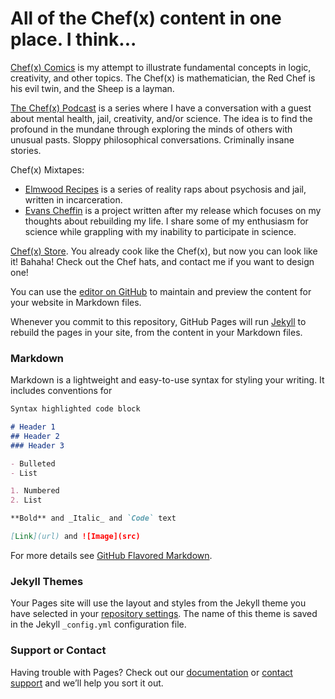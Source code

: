 # All of the Chef(x) content in one place. I think...

[Chef(x) Comics](www.instagram.com/chefofx) is my attempt to illustrate fundamental concepts in logic, creativity, and other topics. The Chef(x) is mathematician, the Red Chef is his evil twin, and the Sheep is a layman. 

[The Chef(x) Podcast](https://itunes.apple.com/us/podcast/the-chef-x-podcast/id1227336978?mt=2) is a series where I have a conversation with a guest about mental health, jail, creativity, and/or science. The idea is to find the profound in the mundane through exploring the minds of others with unusual pasts. Sloppy philosophical conversations. Criminally insane stories. 

Chef(x) Mixtapes: 
- [Elmwood Recipes](https://drive.google.com/open?id=0B1Ol8fuZMTCWTGY1N29lakxuSnc) is a series of reality raps about psychosis and jail, written in incarceration.  
- [Evans Cheffin](https://drive.google.com/open?id=0B1Ol8fuZMTCWVS1UNDJueEh1SE0) is a project written after my release which focuses on my thoughts about rebuilding my life. I share some of my enthusiasm for science while grappling with my inability to participate in science. 

[Chef(x) Store](http://www.etsy.com/shop). You already cook like the Chef(x), but now you can look like it! Bahaha! Check out the Chef hats, and contact me if you want to design one!

You can use the [editor on GitHub](https://github.com/chefofx/chefofx.github.io/edit/master/README.md) to maintain and preview the content for your website in Markdown files.

Whenever you commit to this repository, GitHub Pages will run [Jekyll](https://jekyllrb.com/) to rebuild the pages in your site, from the content in your Markdown files.

### Markdown

Markdown is a lightweight and easy-to-use syntax for styling your writing. It includes conventions for

```markdown
Syntax highlighted code block

# Header 1
## Header 2
### Header 3

- Bulleted
- List

1. Numbered
2. List

**Bold** and _Italic_ and `Code` text

[Link](url) and ![Image](src)
```

For more details see [GitHub Flavored Markdown](https://guides.github.com/features/mastering-markdown/).

### Jekyll Themes

Your Pages site will use the layout and styles from the Jekyll theme you have selected in your [repository settings](https://github.com/chefofx/chefofx.github.io/settings). The name of this theme is saved in the Jekyll `_config.yml` configuration file.

### Support or Contact

Having trouble with Pages? Check out our [documentation](https://help.github.com/categories/github-pages-basics/) or [contact support](https://github.com/contact) and we’ll help you sort it out.
